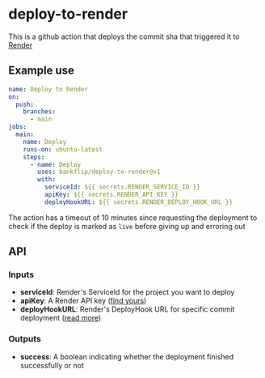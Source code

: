 # deploy-to-render

This is a github action that deploys the commit sha that triggered it to [Render](https://render.com)

## Example use

```yml
name: Deploy to Render
on:
  push:
    branches:
      - main
jobs:
  main:
    name: Deploy
    runs-on: ubuntu-latest
    steps:
      - name: Deploy
        uses: bankflip/deploy-to-render@v1
        with:
          serviceId: ${{ secrets.RENDER_SERVICE_ID }}
          apiKey: ${{ secrets.RENDER_API_KEY }}
          deployHookURL: ${{ secrets.RENDER_DEPLOY_HOOK_URL }}
```

The action has a timeout of 10 minutes since requesting the deployment to check if the deploy is marked as `live` before giving up and erroring out

## API

### Inputs

- **serviceId**: Render's ServiceId for the project you want to deploy
- **apiKey**: A Render API key ([find yours](https://api-docs.render.com/reference/authentication))
- **deployHookURL**: Render's DeployHook URL for specific commit deployment ([read more](https://render.com/docs/deploy-a-commit#deploying-a-commit-via-webhook))

### Outputs

- **success**: A boolean indicating whether the deployment finished successfully or not